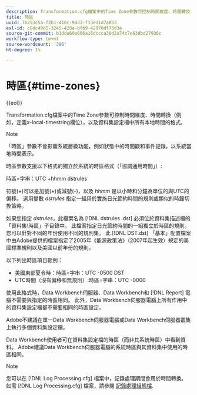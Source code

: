 ```yaml
---
description: Transformation.cfg檔案中的Time Zone參數可控制時間維度、時間轉換（例如，定義x-local-timestring欄位），以及資料集設定檔中所有本地時間的格式。
title: 時區
uuid: 7b253c5a-f2b1-410c-9433-f13ed1d7a8b3
exl-id: c8dc49d5-3245-428a-bfb9-42970df73d3e
source-git-commit: b1dda69a606a16dccca30d2a74c7e63dbd27936c
workflow-type: tm+mt
source-wordcount: '396'
ht-degree: 1%

---
```


# 時區{#time-zones}

{{eol}}

Transformation.cfg檔案中的Time Zone參數可控制時間維度、時間轉換（例如，定義x-local-timestring欄位），以及資料集設定檔中所有本地時間的格式。

>[!NOTE]
>
>「時區」參數不會影響系統層級功能，例如狀態中的時間戳和事件記錄，以系統當地時間表示。

時區參數支援以下格式的獨立於系統的時區格式（「協調通用時間」）:

時區=字串：UTC +hhmm dstrules

符號(+)可以是加號(+)或減號(-)，以及 *hhmm* 是以小時和分鐘為單位的與UTC的偏移。 選用變數 *dstrules* 指定一組用於實施日光節約時間的規則或類似的時鐘切換策略。

如果您指定 *dstrules*，此檔案名為 [!DNL dstrules .dst] 必須位於資料集描述檔的「資料集\時區」子目錄中。 此檔案指定日光節約時間的一組獨立於時區的規則。 您可以針對不同的年份使用不同的規則集。 此 [!DNL DST.dst] 「基本」配置檔案中由Adobe提供的檔案指定了2005年《能源政策法》（2007年起生效）規定的美國標準規則以及美國以前年份的規則。

以下列出時區項目範例：

* 美國東部夏令時：時區=字串：UTC -0500 DST
* UTC時間（沒有偏移和無規則）:時區=字串：UTC -0000

使用此格式時，Data Workbench伺服器、Data Workbench和 [!DNL Report] 電腦不需要與指定的時區相同。 此外，Data Workbench伺服器電腦上所有作用中的資料集設定檔都不需要相同的時區設定。

Adobe不建議在單一Data Workbench伺服器電腦或Data Workbench伺服器叢集上執行多個資料集設定檔。

Data Workbench使用者可在資料集設定檔的時區（而非其系統時區）中看到資料。 Adobe建議Data Workbench伺服器電腦的系統時區與其資料集中使用的時區相同。

>[!NOTE]
>
>您可以在 [!DNL Log Processing.cfg] 檔案中，記錄處理期間會用於時間轉換。 如需 [!DNL Log Processing.cfg] 檔案，請參閱 [記錄處理組態檔](../../../../home/c-dataset-const-proc/c-log-proc-config-file/c-abt-log-proc-config-file.md).
